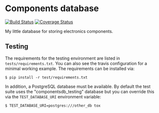 # Components database

[![Build Status](https://travis-ci.org/rjw57/componentsdb.svg?branch=master)](https://travis-ci.org/rjw57/componentsdb)
[![Coverage Status](https://coveralls.io/repos/rjw57/componentsdb/badge.svg?branch=master&service=github)](https://coveralls.io/github/rjw57/componentsdb?branch=master)

My little database for storing electronics components.

## Testing

The requirements for the testing environment are listed in
``tests/requirements.txt``. You can also see the travis configuration for a
minimal working example. The requirements can be installed via:

```console
$ pip install -r test/requirements.txt
```

In addition, a PostgreSQL database must be available. By default the test suite
uses the "componentsdb_testing" database but you can override this via the
``TEST_DATABASE_URI`` environment variable:

```console
$ TEST_DATABASE_URI=postgres:///other_db tox
```


